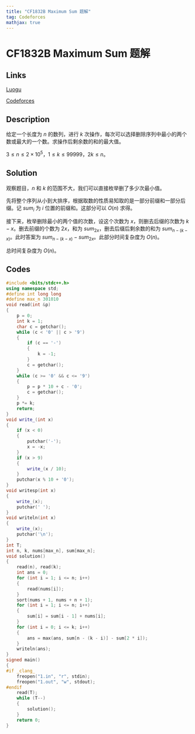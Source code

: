 ```yaml
---
title: "CF1832B Maximum Sum 题解"
tag: Codeforces
mathjax: true
---
```


# CF1832B  Maximum Sum 题解

## Links

[Luogu](https://www.luogu.com.cn/problem/CF1832B)

[Codeforces](https://codeforces.com/problemset/problem/1832/B)

## Description

给定一个长度为 $n$ 的数列，进行 $k$ 次操作，每次可以选择删除序列中最小的两个数或最大的一个数。求操作后剩余数的和的最大值。

$3 \leq n \leq 2 \times 10^{5}$，$1 \leq k \leq 99999$，$2k \leq n$。

## Solution

观察题目，$n$ 和 $k$ 的范围不大，我们可以直接枚举删了多少次最小值。

先将整个序列从小到大排序，根据取数的性质易知取的是一部分前缀和一部分后缀。记 $sum_{i}$ 为 $i$ 位置的前缀和。这部分可以 $O(n)$ 求得。

接下来，枚举删除最小的两个值的次数，设这个次数为 $x$，则删去后缀的次数为 $k - x$。删去前缀的个数为 $2x$，和为 $sum_{2x}$，删去后缀后剩余数的和为 $sum_{n - (k - x)}$。此时答案为 $sum_{n - (k - x)} - sum_{2x}$。此部分时间复杂度为 $O(n)$。

总时间复杂度为 $O(n)$。

## Codes

```cpp
#include <bits/stdc++.h>
using namespace std;
#define int long long
#define max_n 301010
void read(int &p)
{
    p = 0;
    int k = 1;
    char c = getchar();
    while (c < '0' || c > '9')
    {
        if (c == '-')
        {
            k = -1;
        }
        c = getchar();
    }
    while (c >= '0' && c <= '9')
    {
        p = p * 10 + c - '0';
        c = getchar();
    }
    p *= k;
    return;
}
void write_(int x)
{
    if (x < 0)
    {
        putchar('-');
        x = -x;
    }
    if (x > 9)
    {
        write_(x / 10);
    }
    putchar(x % 10 + '0');
}
void writesp(int x)
{
    write_(x);
    putchar(' ');
}
void writeln(int x)
{
    write_(x);
    putchar('\n');
}
int T;
int n, k, nums[max_n], sum[max_n];
void solution()
{
    read(n), read(k);
    int ans = 0;
    for (int i = 1; i <= n; i++)
    {
        read(nums[i]);
    }
    sort(nums + 1, nums + n + 1);
    for (int i = 1; i <= n; i++)
    {
        sum[i] = sum[i - 1] + nums[i];
    }
    for (int i = 0; i <= k; i++)
    {
        ans = max(ans, sum[n - (k - i)] - sum[2 * i]);
    }
    writeln(ans);
}
signed main()
{
#if _clang_
    freopen("1.in", "r", stdin);
    freopen("1.out", "w", stdout);
#endif
    read(T);
    while (T--)
    {
        solution();
    }
    return 0;
}
```
